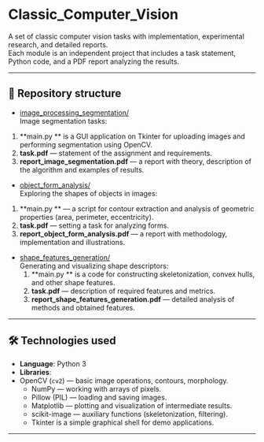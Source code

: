 # Classic_Computer_Vision

A set of classic computer vision tasks with implementation, experimental research, and detailed reports.  
Each module is an independent project that includes a task statement, Python code, and a PDF report analyzing the results.

---

## 📂 Repository structure

- [image_processing_segmentation/](image_processing_segmentation/)  
  Image segmentation tasks:
1. **main.py ** is a GUI application on Tkinter for uploading images and performing segmentation using OpenCV.  
  2. **task.pdf** — statement of the assignment and requirements.  
  3. **report_image_segmentation.pdf** — a report with theory, description of the algorithm and examples of results.

- [object_form_analysis/](object_form_analysis/)  
  Exploring the shapes of objects in images:
1. **main.py ** — a script for contour extraction and analysis of geometric properties (area, perimeter, eccentricity).  
  2. **task.pdf** — setting a task for analyzing forms.  
  3. **report_object_form_analysis.pdf** — a report with methodology, implementation and illustrations.

- [shape_features_generation/](shape_features_generation/)  
  Generating and visualizing shape descriptors:
  1. **main.py ** is a code for constructing skeletonization, convex hulls, and other shape features.  
  2. **task.pdf** — description of required features and metrics.  
  3. **report_shape_features_generation.pdf** — detailed analysis of methods and obtained features.

---

## 🛠️ Technologies used

- **Language**: Python 3  
- **Libraries**:
- OpenCV (`cv2`) — basic image operations, contours, morphology.  
  - NumPy — working with arrays of pixels.  
  - Pillow (PIL) — loading and saving images.  
  - Matplotlib — plotting and visualization of intermediate results.  
  - scikit-image — auxiliary functions (skeletonization, filtering).  
  - Tkinter is a simple graphical shell for demo applications.  

---

